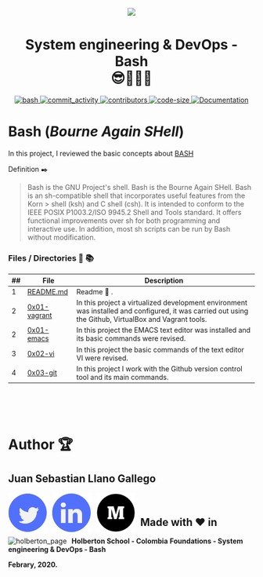 <p align="center">
  <img src="https://www.holbertonschool.com/holberton-logo.png" width="360"/>
 <h1 align="center">System engineering & DevOps - Bash <br> 😎🎯👨‍💻</h1>
 <p align="center">
    <a href="https://github.com/ellerbrock/open-source-badges/">
        <img alt="bash" src="https://badges.frapsoft.com/bash/v1/bash.png?v=103" target="_blank" />
    </a>
    <a href="https://github.com/EckoJuan/holberton-system_engineering-devops/commits/master">
        <img alt="commit_activity" src="https://img.shields.io/github/commit-activity/y/EckoJuan/holberton-system_engineering-devops" target="_blank" />
    </a>
    <a href="https://github.com/EckoJuan/holberton-system_engineering-devops/graphs/contributors">
        <img alt="contributors" src="https://img.shields.io/github/contributors/EckoJuan/holberton-system_engineering-devops" target="_blank" />
    </a>
    <a href="https://github.com/EckoJuan/holberton-system_engineering-devops" target="_blank">
      <img alt="code-size" src="https://img.shields.io/github/languages/code-size/EckoJuan/holberton-system_engineering-devops" />
    </a>
    <a href="https://github.com/EckoJuan/holberton-system_engineering-devops" target="_blank">
      <img alt="Documentation" src="https://img.shields.io/badge/documentation-yes-brightgreen.svg" />
    </a>
 </p>
</p>


# Bash (*Bourne Again SHell*)

In this project, I reviewed the basic concepts about [BASH](https://www.gnu.org/software/bash/)

Definition :black_nib: 


> Bash is the GNU Project's shell. Bash is the Bourne Again SHell. Bash is an sh-compatible shell that incorporates useful features from the Korn > shell (ksh) and C shell (csh). It is intended to conform to the IEEE POSIX P1003.2/ISO 9945.2 Shell and Tools standard. It offers functional improvements over sh for both programming and interactive use. In addition, most sh scripts can be run by Bash without modification.

### Files / Directories :file_folder: :books: 

##|File|Description
---|---|---
1|[README.md](./README.md)|Readme :memo: .
2|[0x01-vagrant](./0x00-vagrant)|In this project a virtualized development environment was installed and configured, it was carried out using the Github, VirtualBox and Vagrant tools.
2|[0x01-emacs](./0x01-emacs)|In this project the EMACS text editor was installed and its basic commands were revised.
3|[0x02-vi](./0x02-vi)|In this project the basic commands of the text editor VI were revised.
4|[0x03-git](./0x03-git)|In this project I work with the Github version control tool and its main commands.

<br>
<br>
<br>

<p align="left">
    <h1 align="left">Author 🏆</h1>
    <p align="center">
    <h2 align="left">Juan Sebastian Llano Gallego </h2>
    <div>
        <a href="https://twitter.com/llanoJS" target="_blank">
            <img alt="holberton_page" src="https://raw.githubusercontent.com/EckoJuan/Readme_template/master/images/twitter.png" style="float: left; margin-right: 10px" height="80" width="80">
        </a>
        <a href="https://www.linkedin.com/in/juansllano/" target="_blank">
            <img alt="holberton_page" src="https://raw.githubusercontent.com/EckoJuan/Readme_template/master/images/linkedin.png" style="float: left; margin-right: 10px" height="80"  width="80">
        </a>
        <a href="https://medium.com/@juanllano93" target="_blank">
            <img alt="holberton_page" src="https://raw.githubusercontent.com/EckoJuan/Readme_template/master/images/medium.png" style="float: left; margin-right: 10px" height="80" width="80">
        </a>
    </div>
    </p>
</p>
<br>


## Made with :heart: in

<a href="https://www.holbertonschool.com/" target="_blank">
    <img alt="holberton_page" src="https://www.holbertonschool.com/holberton-logo.png" style="float: left; margin-right: 10px;">
</a>


__Holberton School - Colombia__
__Foundations - System engineering & DevOps - Bash__

__Febrary, 2020.__
